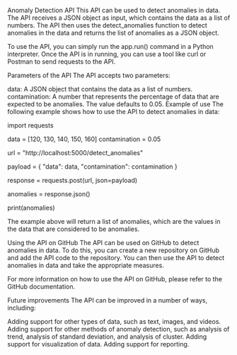 
Anomaly Detection API
This API can be used to detect anomalies in data. The API receives a JSON object as input, which contains the data as a list of numbers. The API then uses the detect_anomalies function to detect anomalies in the data and returns the list of anomalies as a JSON object.

To use the API, you can simply run the app.run() command in a Python interpreter. Once the API is in running, you can use a tool like curl or Postman to send requests to the API.

Parameters of the API
The API accepts two parameters:

data: A JSON object that contains the data as a list of numbers.
contamination: A number that represents the percentage of data that are expected to be anomalies. The value defaults to 0.05.
Example of use
The following example shows how to use the API to detect anomalies in data:

import requests

data = [120, 130, 140, 150, 160]
contamination = 0.05

url = "http://localhost:5000/detect_anomalies"

payload = {
"data": data,
"contamination": contamination
}

response = requests.post(url, json=payload)

anomalies = response.json()

print(anomalies)

The example above will return a list of anomalies, which are the values in the data that are considered to be anomalies.

Using the API on GitHub
The API can be used on GitHub to detect anomalies in data. To do this, you can create a new repository on GitHub and add the API code to the repository. You can then use the API to detect anomalies in data and take the appropriate measures.

For more information on how to use the API on GitHub, please refer to the GitHub documentation.

Future improvements
The API can be improved in a number of ways, including:

Adding support for other types of data, such as text, images, and videos.
Adding support for other methods of anomaly detection, such as analysis of trend, analysis of standard deviation, and analysis of cluster.
Adding support for visualization of data.
Adding support for reporting.
